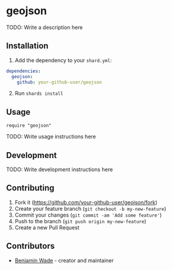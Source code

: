 # geojson

TODO: Write a description here

## Installation

1. Add the dependency to your `shard.yml`:
```yaml
dependencies:
  geojson:
    github: your-github-user/geojson
```
2. Run `shards install`

## Usage

```crystal
require "geojson"
```

TODO: Write usage instructions here

## Development

TODO: Write development instructions here

## Contributing

1. Fork it (<https://github.com/your-github-user/geojson/fork>)
2. Create your feature branch (`git checkout -b my-new-feature`)
3. Commit your changes (`git commit -am 'Add some feature'`)
4. Push to the branch (`git push origin my-new-feature`)
5. Create a new Pull Request

## Contributors

- [Benjamin Wade](https://github.com/your-github-user) - creator and maintainer
